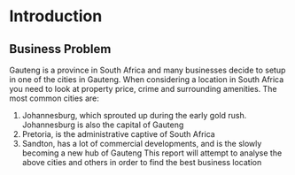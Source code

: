 # Introduction
## Business Problem
Gauteng is a province in South Africa and many businesses decide to setup in one of the cities in Gauteng. When considering a location in South Africa you need to look at property price, crime and surrounding amenities.
The most common cities are: 
1. Johannesburg, which sprouted up during the early gold rush. Johannesburg is also the capital of Gauteng
2. Pretoria, is the administrative captive of South Africa
3. Sandton, has a lot of commercial developments, and is the slowly becoming a new hub of Gauteng
This report will attempt to analyse the above cities and others in order to find the best business location
